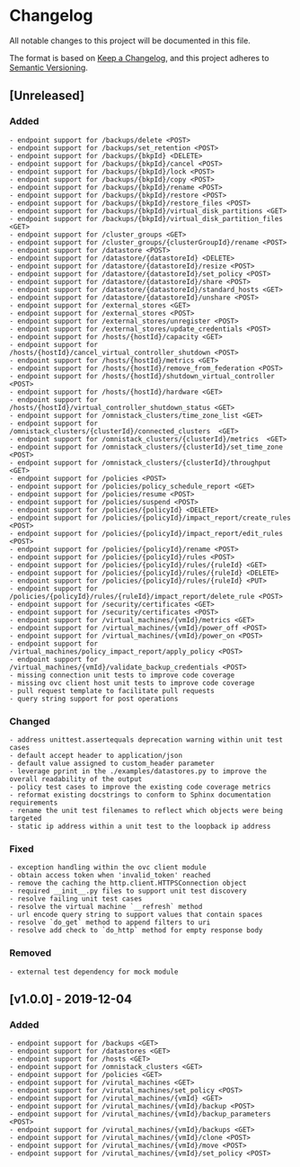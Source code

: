 
# Changelog
All notable changes to this project will be documented in this file.

The format is based on [Keep a Changelog](https://keepachangelog.com/en/1.0.0/),
and this project adheres to [Semantic Versioning](https://semver.org/spec/v2.0.0.html).

## [Unreleased] 

### Added
    - endpoint support for /backups/delete <POST>
    - endpoint support for /backups/set_retention <POST>
    - endpoint support for /backups/{bkpId} <DELETE>
    - endpoint support for /backups/{bkpId}/cancel <POST>
    - endpoint support for /backups/{bkpId}/lock <POST>
    - endpoint support for /backups/{bkpId}/copy <POST>
    - endpoint support for /backups/{bkpId}/rename <POST>
    - endpoint support for /backups/{bkpId}/restore <POST>
    - endpoint support for /backups/{bkpId}/restore_files <POST>
    - endpoint support for /backups/{bkpId}/virtual_disk_partitions <GET>
    - endpoint support for /backups/{bkpId}/virtual_disk_partition_files <GET>
    - endpoint support for /cluster_groups <GET>
    - endpoint support for /cluster_groups/{clusterGroupId}/rename <POST>
    - endpoint support for /datastore <POST>
    - endpoint support for /datastore/{datastoreId} <DELETE>
    - endpoint support for /datastore/{datastoreId}/resize <POST>
    - endpoint support for /datastore/{datastoreId}/set_policy <POST>
    - endpoint support for /datastore/{datastoreId}/share <POST>
    - endpoint support for /datastore/{datastoreId}/standard_hosts <GET>
    - endpoint support for /datastore/{datastoreId}/unshare <POST>
    - endpoint support for /external_stores <GET>
    - endpoint support for /external_stores <POST>
    - endpoint support for /external_stores/unregister <POST>
    - endpoint support for /external_stores/update_credentials <POST>
    - endpoint support for /hosts/{hostId}/capacity <GET>
    - endpoint support for /hosts/{hostId}/cancel_virtual_controller_shutdown <POST>
    - endpoint support for /hosts/{hostId}/metrics <GET>
    - endpoint support for /hosts/{hostId}/remove_from_federation <POST>    
    - endpoint support for /hosts/{hostId}/shutdown_virtual_controller <POST>
    - endpoint support for /hosts/{hostId}/hardware <GET>
    - endpoint support for /hosts/{hostId}/virtual_controller_shutdown_status <GET>
    - endpoint support for /omnistack_clusters/time_zone_list <GET>
    - endpoint support for /omnistack_clusters/{clusterId}/connected_clusters  <GET>
    - endpoint support for /omnistack_clusters/{clusterId}/metrics  <GET>
    - endpoint support for /omnistack_clusters/{clusterId}/set_time_zone <POST>
    - endpoint support for /omnistack_clusters/{clusterId}/throughput <GET>
    - endpoint support for /policies <POST>
    - endpoint support for /policies/policy_schedule_report <GET>
    - endpoint support for /policies/resume <POST>
    - endpoint support for /policies/suspend <POST>
    - endpoint support for /policies/{policyId} <DELETE>
    - endpoint support for /policies/{policyId}/impact_report/create_rules <POST>
    - endpoint support for /policies/{policyId}/impact_report/edit_rules <POST>
    - endpoint support for /policies/{policyId}/rename <POST>
    - endpoint support for /policies/{policyId}/rules <POST>
    - endpoint support for /policies/{policyId}/rules/{ruleId} <GET>
    - endpoint support for /policies/{policyId}/rules/{ruleId} <DELETE>
    - endpoint support for /policies/{policyId}/rules/{ruleId} <PUT>
    - endpoint support for /policies/{policyId}/rules/{ruleId}/impact_report/delete_rule <POST>
    - endpoint support for /security/certificates <GET>
    - endpoint support for /security/certificates <POST>
    - endpoint support for /virtual_machines/{vmId}/metrics <GET>
    - endpoint support for /virtual_machines/{vmId}/power_off <POST>
    - endpoint support for /virtual_machines/{vmId}/power_on <POST>
    - endpoint support for /virtual_machines/policy_impact_report/apply_policy <POST>
    - endpoint support for /virtual_machines/{vmId}/validate_backup_credentials <POST>
    - missing connection unit tests to improve code coverage
    - missing ovc client host unit tests to improve code coverage
    - pull request template to facilitate pull requests
    - query string support for post operations

### Changed
    - address unittest.assertequals deprecation warning within unit test cases
    - default accept header to application/json
    - default value assigned to custom_header parameter 
    - leverage pprint in the ./examples/datastores.py to improve the overall readability of the output
    - policy test cases to improve the existing code coverage metrics
    - reformat existing docstrings to conform to Sphinx documentation requirements
    - rename the unit test filenames to reflect which objects were being targeted
    - static ip address within a unit test to the loopback ip address

### Fixed
    - exception handling within the ovc client module
    - obtain access token when 'invalid_token' reached
    - remove the caching the http.client.HTTPSConnection object
    - required __init__.py files to support unit test discovery
    - resolve failing unit test cases
    - resolve the virtual machine `__refresh` method
    - url encode query string to support values that contain spaces
    - resolve `do_get` method to append filters to uri
    - resolve add check to `do_http` method for empty response body

### Removed
    - external test dependency for mock module    

## [v1.0.0] - 2019-12-04

### Added
    - endpoint support for /backups <GET>
    - endpoint support for /datastores <GET>
    - endpoint support for /hosts <GET>
    - endpoint support for /omnistack_clusters <GET>
    - endpoint support for /policies <GET>
    - endpoint support for /virutal_machines <GET>
    - endpoint support for /virutal_machines/set_policy <POST>
    - endpoint support for /virutal_machines/{vmId} <GET>
    - endpoint support for /virutal_machines/{vmId}/backup <POST>
    - endpoint support for /virutal_machines/{vmId}/backup_parameters <POST>
    - endpoint support for /virutal_machines/{vmId}/backups <GET>
    - endpoint support for /virutal_machines/{vmId}/clone <POST>
    - endpoint support for /virutal_machines/{vmId}/move <POST>
    - endpoint support for /virutal_machines/{vmId}/set_policy <POST>
